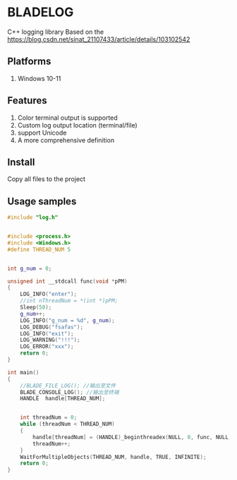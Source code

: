 # BLADELOG
C++ logging library
Based on the https://blog.csdn.net/sinat_21107433/article/details/103102542


## Platforms
1. Windows 10-11

## Features
1. Color terminal output is supported
2. Custom log output location (terminal/file)
3. support Unicode
4. A more comprehensive definition


## Install
Copy all files to the project
## Usage samples
```cpp
#include "log.h"


#include <process.h>
#include <Windows.h>
#define THREAD_NUM 5


int g_num = 0;

unsigned int __stdcall func(void *pPM)
{
	LOG_INFO("enter");
	//int nThreadNum = *(int *)pPM;
	Sleep(50);
	g_num++;
	LOG_INFO("g_num = %d", g_num);
	LOG_DEBUG("fsafas");
	LOG_INFO("exit");
	LOG_WARNING("!!!");
	LOG_ERROR("xxx");
	return 0;
}

int main()
{
	//BLADE_FILE_LOG(); //输出至文件
	BLADE_CONSOLE_LOG(); //输出至终端
	HANDLE  handle[THREAD_NUM];


	int threadNum = 0;
	while (threadNum < THREAD_NUM)
	{
		handle[threadNum] = (HANDLE)_beginthreadex(NULL, 0, func, NULL, 0, NULL);
		threadNum++;
	}
	WaitForMultipleObjects(THREAD_NUM, handle, TRUE, INFINITE);
	return 0;
}

```
